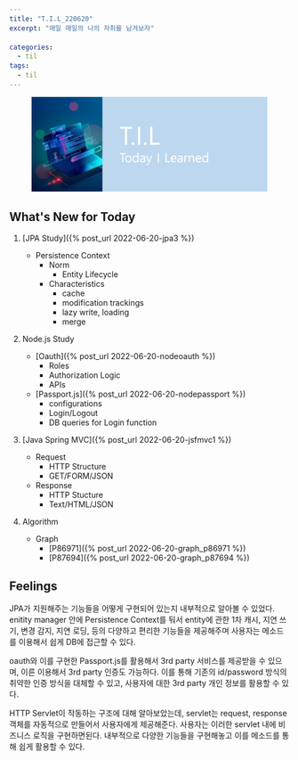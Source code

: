 ```yaml
---
title: "T.I.L_220620"
excerpt: "매일 매일의 나의 자취를 남겨보자"

categories:
  - til
tags:
  - til
---
```

<figure>
    <img src="/assets/images/til_image.png">
</figure>

## What's New for Today   
1. [JPA Study]({% post_url 2022-06-20-jpa3 %})
    - Persistence Context
        - Norm
            - Entity Lifecycle
        - Characteristics
            - cache
            - modification trackings
            - lazy write, loading
            - merge

2. Node.js Study
    - [Oauth]({% post_url 2022-06-20-nodeoauth %})
        - Roles
        - Authorization Logic
        - APIs
    - [Passport.js]({% post_url 2022-06-20-nodepassport %})
        - configurations
        - Login/Logout 
        - DB queries for Login function
        
3. [Java Spring MVC]({% post_url 2022-06-20-jsfmvc1 %})
    - Request 
        - HTTP Structure
        - GET/FORM/JSON
    - Response
        - HTTP Stucture
        - Text/HTML/JSON
4. Algorithm
    - Graph
        - [P86971]({% post_url 2022-06-20-graph_p86971 %})
        - [P87694]({% post_url 2022-06-20-graph_p87694 %})
      
## Feelings
JPA가 지원해주는 기능들을 어떻게 구현되어 있는지 내부적으로 알아볼 수 있었다. enitity manager 안에 Persistence Context를 둬서 entity에 관한 1차 캐시, 지연 쓰기, 변경 감지, 지연 로딩, 등의 다양하고 편리한 기능들을 제공해주며 사용자는 메소드를 이용해서 쉽게 DB에 접근할 수 있다.

oauth와 이를 구현한 Passport.js를 활용해서 3rd party 서비스를 제공받을 수 있으며, 이른 이용해서 3rd party 인증도 가능하다. 이를 통해 기존의 id/password 방식의 취약한 인증 방식을 대체할 수 있고, 사용자에 대한 3rd party 개인 정보를 활용할 수 있다.

HTTP Servlet이 작동하는 구조에 대해 알아보았는데, servlet는 request, response 객체를 자동적으로 만들어서 사용자에게 제공해준다. 사용자는 이러한 servlet 내에 비즈니스 로직을 구현하면된다. 내부적으로 다양한 기능들을 구현해놓고 이를 메소드를 통해 쉽게 활용할 수 있다.








